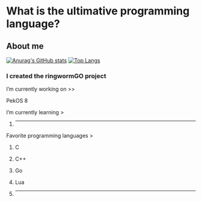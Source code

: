 # What is the ultimative programming language?

## About me
[![Anurag's GitHub stats](https://github-readme-stats.vercel.app/api?username=StjepanBM1&count_private=true&show_icons=true)](https://github.com/anuraghazra/github-readme-stats)
[![Top Langs](https://github-readme-stats.vercel.app/api/top-langs/?username=StjepanBM1&layout=compact)](https://github.com/anuraghazra/github-readme-stats)

### I created the ringwormGO project

I’m currently working on  >>

   PekOS 8
   
I’m currently learning >

   1. ---
            
Favorite programming languages >
   1. C

   2. C++

   3. Go

   4. Lua

   5. ---
